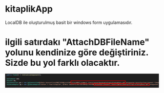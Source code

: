 # kitaplikApp
 LocalDB ile oluşturulmuş basit bir windows form uygulamasıdır.
 
# ilgili satırdakı "AttachDBFileName" yolunu kendinize göre değiştiriniz. Sizde bu yol farklı olacaktır.
 ![img](1.png)

